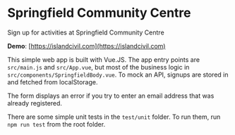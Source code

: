 # Springfield Community Centre
Sign up for activities at Springfield Community Centre

**Demo**: [https://islandcivil.com](https://islandcivil.com)

This simple web app is built with Vue.JS. The app entry points are ```src/main.js``` and ```src/App.vue```,
but most of the business logic in ```src/components/SpringfieldBody.vue```. To mock an API, signups are
stored in and fetched from localStorage.

The form displays an error if you try to enter an email address that was already registered.

There are some simple unit tests in the ```test/unit``` folder. To run them, run ```npm run test``` from the root folder.
